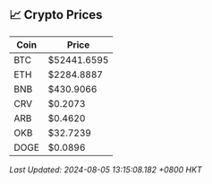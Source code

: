 ## 📈 Crypto Prices

| Coin | Price |
| ---- | ----- |
| BTC | $52441.6595 |
| ETH | $2284.8887 |
| BNB | $430.9066 |
| CRV | $0.2073 |
| ARB | $0.4620 |
| OKB | $32.7239 |
| DOGE | $0.0896 |

_Last Updated: 2024-08-05 13:15:08.182 +0800 HKT_